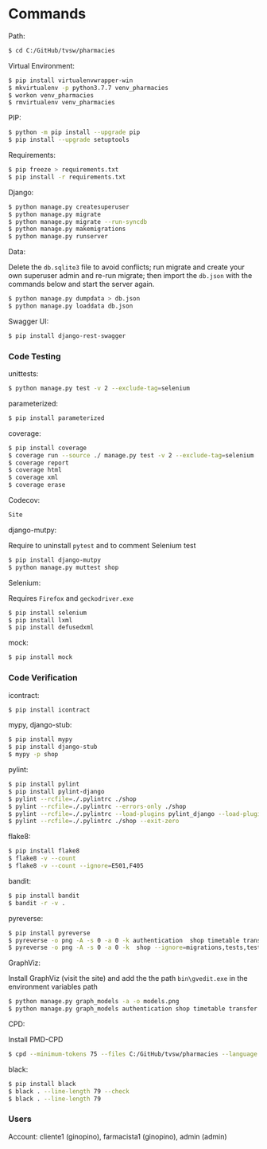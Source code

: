 # Commands

Path:

```bash
$ cd C:/GitHub/tvsw/pharmacies
```

Virtual Environment:

```bash
$ pip install virtualenvwrapper-win
$ mkvirtualenv -p python3.7.7 venv_pharmacies
$ workon venv_pharmacies
$ rmvirtualenv venv_pharmacies
```

PIP:

```bash
$ python -m pip install --upgrade pip
$ pip install --upgrade setuptools
```

Requirements:

```bash
$ pip freeze > requirements.txt
$ pip install -r requirements.txt
```

Django:

```bash
$ python manage.py createsuperuser
$ python manage.py migrate
$ python manage.py migrate --run-syncdb
$ python manage.py makemigrations
$ python manage.py runserver
```

Data:

Delete the `db.sqlite3` file to avoid conflicts; run migrate and create your own superuser admin and re-run migrate; then import the `db.json` with the commands below and start the server again.

```bash
$ python manage.py dumpdata > db.json
$ python manage.py loaddata db.json
```

Swagger UI:

```bash
$ pip install django-rest-swagger
```

### Code Testing

unittests:

```bash
$ python manage.py test -v 2 --exclude-tag=selenium
```

parameterized:

```bash
$ pip install parameterized
```

coverage:

```bash
$ pip install coverage
$ coverage run --source ./ manage.py test -v 2 --exclude-tag=selenium
$ coverage report
$ coverage html
$ coverage xml
$ coverage erase
```

Codecov:

```bash
Site
```

django-mutpy:

Require to uninstall `pytest` and to comment Selenium test

```bash
$ pip install django-mutpy
$ python manage.py muttest shop
```

Selenium:

Requires `Firefox` and `geckodriver.exe`

```bash
$ pip install selenium
$ pip install lxml
$ pip install defusedxml
```

mock:

```bash
$ pip install mock
```

### Code Verification

icontract:

```bash
$ pip install icontract
```

mypy, django-stub:

```bash
$ pip install mypy
$ pip install django-stub
$ mypy -p shop
```

pylint:

```bash
$ pip install pylint
$ pip install pylint-django
$ pylint --rcfile=./.pylintrc ./shop
$ pylint --rcfile=./.pylintrc --errors-only ./shop
$ pylint --rcfile=./.pylintrc --load-plugins pylint_django --load-plugins pylint_django.checkers.db_performance ./shop
$ pylint --rcfile=./.pylintrc ./shop --exit-zero
```

flake8:

```bash
$ pip install flake8
$ flake8 -v --count
$ flake8 -v --count --ignore=E501,F405
```

bandit:

```bash
$ pip install bandit
$ bandit -r -v .
```

pyreverse:

```bash
$ pip install pyreverse
$ pyreverse -o png -A -s 0 -a 0 -k authentication  shop timetable transfer --ignore=migrations,tests,tests.py
$ pyreverse -o png -A -s 0 -a 0 -k  shop --ignore=migrations,tests,tests.py
```

GraphViz:

Install GraphViz (visit the site) and add the the path `bin\gvedit.exe` in the environment variables path

```bash
$ python manage.py graph_models -a -o models.png
$ python manage.py graph_models authentication shop timetable transfer -o apps.png
```

CPD:

Install PMD-CPD

```bash
$ cpd --minimum-tokens 75 --files C:/GitHub/tvsw/pharmacies --language python
```

black:

```bash
$ pip install black
$ black . --line-length 79 --check
$ black . --line-length 79
```

### Users

Account: cliente1 (ginopino), farmacista1 (ginopino), admin (admin)
